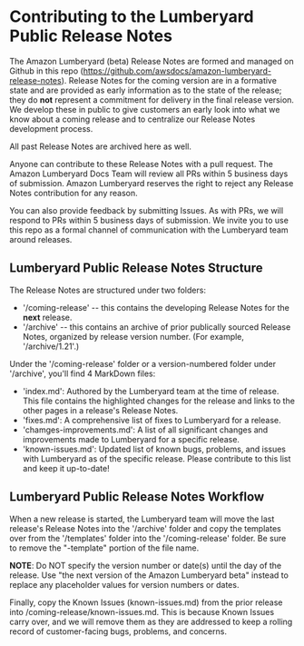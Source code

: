 # Contributing to the Lumberyard Public Release Notes

The Amazon Lumberyard (beta) Release Notes are formed and managed on Github in this repo (https://github.com/awsdocs/amazon-lumberyard-release-notes). Release Notes for the coming version are in a formative state and are provided as early information as to the state of the release; they do **not** represent a commitment for delivery in the final release version. We develop these in public to give customers an early look into what we know about a coming release and to centralize our Release Notes development process. 

All past Release Notes are archived here as well.

Anyone can contribute to these Release Notes with a pull request.  The Amazon Lumberyard Docs Team will review all PRs within 5 business days of submission. Amazon Lumberyard reserves the right to reject any Release Notes contribution for any reason.

You can also provide feedback by submitting Issues. As with PRs, we will respond to PRs within 5 business days of submission. We invite you to use this repo as a formal channel of communication with the Lumberyard team around releases.

## Lumberyard Public Release Notes Structure

The Release Notes are structured under two folders:
  - '/coming-release' -- this contains the developing Release Notes for the **next** release. 
  - '/archive' -- this contains an archive of prior publically sourced Release Notes, organized by release version number. (For example, '/archive/1.21'.)

Under the '/coming-release' folder or a version-numbered folder under '/archive', you'll find 4 MarkDown files:
  - 'index.md': Authored by the Lumberyard team at the time of release. This file contains the highlighted changes for the release and links to the other pages in a release's Release Notes.
  - 'fixes.md': A comprehensive list of fixes to Lumberyard for a release.
  - 'chamges-improvements.md': A list of all significant changes and improvements made to Lumberyard for a specific release.
  - 'known-issues.md': Updated list of known bugs, problems, and issues with Lumberyard as of the specific release. Please contribute to this list and keep it up-to-date!

## Lumberyard Public Release Notes Workflow

When a new release is started, the Lumberyard team will move the last release's Release Notes into the '/archive' folder and copy the templates over from the '/templates' folder into the '/coming-release' folder. Be sure to remove the "-template" portion of the file name.

**NOTE**: Do NOT specify the version number or date(s) until the day of the release. Use "the next version of the Amazon Lumberyard beta" instead to replace any placeholder values for version numbers or dates.

Finally, copy the Known Issues (known-issues.md) from the prior release into /coming-release/known-issues.md. This is because Known Issues carry over, and we will remove them as they are addressed to keep a rolling record of customer-facing bugs, problems, and concerns.



